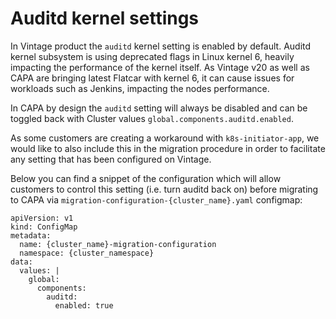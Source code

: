 # Auditd kernel settings

In Vintage product the `auditd` kernel setting is enabled by default. Auditd kernel subsystem is using deprecated flags in Linux kernel 6, heavily impacting the performance of the kernel itself. 
As Vintage v20 as well as CAPA are bringing latest Flatcar with kernel 6, it can cause issues for workloads such as Jenkins, impacting the nodes performance.

In CAPA by design the `auditd` setting will always be disabled and can be toggled back with Cluster values `global.components.auditd.enabled`.

As some customers are creating a workaround with `k8s-initiator-app`, we would like to also include this in the migration procedure in order to facilitate any setting that has been configured on Vintage.

Below you can find a snippet of the configuration which will allow customers to control this setting (i.e. turn auditd back on) before migrating to CAPA via `migration-configuration-{cluster_name}.yaml` configmap:

```
apiVersion: v1
kind: ConfigMap
metadata:
  name: {cluster_name}-migration-configuration
  namespace: {cluster_namespace}
data: 
  values: |
    global:
      components:
        auditd:
          enabled: true
```
